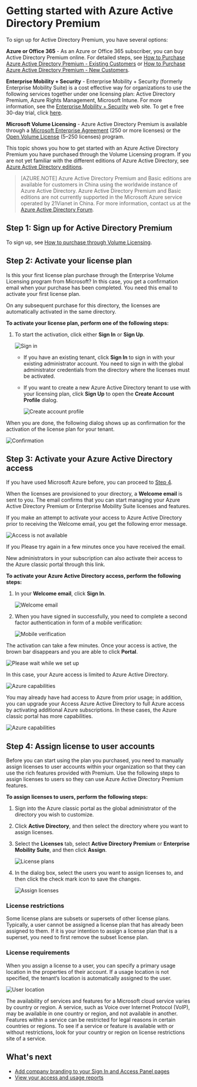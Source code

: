 <properties
	pageTitle="Getting started with Azure Active Directory Premium"
	description="A topic that explains how to sign up for Azure Active Directory Premium edition through the Volume Licensing web site."
	services="active-directory"
	documentationCenter=""
	authors="markusvi"
	manager="femila" 
	editor=""/>

<tags
	ms.service="active-directory"
	ms.workload="infrastructure-services"
	ms.tgt_pltfrm="na"
	ms.devlang="na"
	ms.topic="get-started-article"
	ms.date="05/25/2016"
	ms.author="markvi"/>

# Getting started with Azure Active Directory Premium


To sign up for Active Directory Premium, you have several options: 

**Azure or Office 365** - As an Azure or Office 365 subscriber, you can buy Active Directory Premium online. 
For detailed steps, see [How to Purchase Azure Active Directory Premium - Existing Customers](https://channel9.msdn.com/Series/Azure-Active-Directory-Videos-Demos/How-to-Purchase-Azure-Active-Directory-Premium-Existing-Customer) or [How to Purchase Azure Active Directory Premium - New Customers](https://channel9.msdn.com/Series/Azure-Active-Directory-Videos-Demos/How-to-Purchase-Azure-Active-Directory-Premium-New-Customers).  

**Enterprise Mobility + Security** - Enterprise Mobility + Security (formerly Enterprise Mobility Suite) is a cost effective way for organizations to use the following services together under one licensing plan: Active Directory Premium, Azure Rights Management, Microsoft Intune. For more information, see the [Enterprise Mobility + Security](https://www.microsoft.com/en-us/server-cloud/enterprise-mobility/overview.aspx) web site. To get e free 30-day trial, click [here](https://portal.office.com/Signup/Signup.aspx?OfferId=2E63A04D-BE0B-4A0F-A8CF-407C1C299221&dl=EMS&ali=1#0).


**Microsoft Volume Licensing** - Azure Active Directory Premium is available through a [Microsoft Enterprise Agreement](https://www.microsoft.com/en-us/licensing/licensing-programs/enterprise.aspx) (250 or more licenses) or the [Open Volume License](https://www.microsoft.com/en-us/licensing/licensing-programs/open-license.aspx) (5–250 licenses) program.


This topic shows you how to get started with an Azure Active Directory Premium you have purchased through the Volume Licensing program. If you are not yet familiar with the different editions of Azure Active Directory, see [Azure Active Directory editions](active-directory-editions.md).  

> [AZURE.NOTE]
Azure Active Directory Premium and Basic editions are available for customers in China using the worldwide instance of Azure Active Directory. Azure Active Directory Premium and Basic editions are not currently supported in the Microsoft Azure service operated by 21Vianet in China. For more information, contact us at the [Azure Active Directory Forum](https://feedback.azure.com/forums/169401-azure-active-directory/).




## Step 1: Sign up for Active Directory Premium

To sign up, see [How to purchase through Volume Licensing](http://www.microsoft.com/en-us/licensing/how-to-buy/how-to-buy.aspx).



## Step 2: Activate your license plan

Is this your first license plan purchase through the Enterprise Volume Licensing program from Microsoft?
In this case, you get a confirmation email when your purchase has been completed.
You need this email to activate your first license plan.

On any subsequent purchase for this directory, the licenses are automatically activated in the same directory.



**To activate your license plan, perform one of the following steps:**


1. To start the activation, click either **Sign In** or **Sign Up**.

    ![Sign in][1]



    - If you have an existing tenant, click **Sign In** to sign in with your existing administrator account. You need to sign in with the global administrator credentials from the directory where the licenses must be activated.

    - If you want to create a new Azure Active Directory tenant to use with your licensing plan, click **Sign Up** to open the **Create Account Profile** dialog.

        ![Create account profile][2]

When you are done, the following dialog shows up as confirmation for the activation of the license plan for your tenant.

![Confirmation][3]

## Step 3: Activate your Azure Active Directory access

If you have used Microsoft Azure before, you can proceed to [Step 4](#step-4-assign-license-to-user-accounts). 

When the licenses are provisioned to your directory, a **Welcome email** is sent to you. 
The email confirms that you can start managing your Azure Active Directory Premium or Enterprise Mobility Suite licenses and features. 

If you make an attempt to activate your access to Azure Active Directory prior to receiving the Welcome email, you get the following error message. 

![Access is not available][9]

If you Please try again in a few minutes once you have received the email.

New administrators in your subscription can also activate their access to the Azure classic portal through this link.






**To activate your Azure Active Directory access, perform the following steps:**

1. In your **Welcome email**, click **Sign In**. 
    
    ![Welcome email][4]

2. When you have signed in successfully, you need to complete a second factor authentication in form of a mobile verification:

    ![Mobile verification][5]

The activation can take a few minutes. Once your access is active, the brown bar disappears and you are able to click **Portal**.

![Please wait while we set up][6]

In this case, your Azure access is limited to Azure Active Directory.

![Azure capabilities][7]

You may already have had access to Azure from prior usage; in addition, you can upgrade your Access Azure Active Directory to full Azure access by activating additional Azure subscriptions. In these cases, the Azure classic portal has more capabilities.

![Azure capabilities][8]



## Step 4: Assign license to user accounts

Before you can start using the plan you purchased, you need to manually assign licenses to user accounts within your organization so that they can use the rich features provided with Premium. Use the following steps to assign licenses to users so they can use Azure Active Directory Premium features.

**To assign licenses to users, perform the following steps:**

1. Sign into the Azure classic portal as the global administrator of the directory you wish to customize.
2. Click **Active Directory**, and then select the directory where you want to assign licenses.
3. Select the **Licenses** tab, select **Active Directory Premium** or **Enterprise Mobility Suite**, and then click **Assign**.

    ![License plans][10]

4. In the dialog box, select the users you want to assign licenses to, and then click the check mark icon to save the changes.

    ![Assign licenses][11]

### License restrictions

Some license plans are subsets or supersets of other license plans. Typically, a user cannot be assigned a license plan that has already been assigned to them. If it is your intention to assign a license plan that is a superset, you need to first remove the subset license plan.

### License requirements

When you assign a license to a user, you can specify a primary usage location in the properties of their account. If a usage location is not specified, the tenant’s location is automatically assigned to the user.

![User location][12]

The availability of services and features for a Microsoft cloud service varies by country or region. A service, such as Voice over Internet Protocol (VoIP), may be available in one country or region, and not available in another. Features within a service can be restricted for legal reasons in certain countries or regions. To see if a service or feature is available with or without restrictions, look for your country or region on license restrictions site of a service.

## What's next

- [Add company branding to your Sign In and Access Panel pages](active-directory-add-company-branding.md)
- [View your access and usage reports](active-directory-view-access-usage-reports.md)

<!--Image references-->
[1]: ./media/active-directory-get-started-premium/MOLSEmail.png
[2]: ./media/active-directory-get-started-premium/MOLSAccountProfile.png
[3]: ./media/active-directory-get-started-premium/MOLSThankYou.png
[4]: ./media/active-directory-get-started-premium/AADEmail.png
[5]: ./media/active-directory-get-started-premium/SignUppage.png
[6]: ./media/active-directory-get-started-premium/Subscriptionspage.png
[7]: ./media/active-directory-get-started-premium/Premiuminportal.png
[8]: ./media/active-directory-get-started-premium/Premiuminportal_large.png
[9]: ./media/active-directory-get-started-premium/Signuppage_oops.png
[10]: ./media/active-directory-get-started-premium/contosolicenseplan.png
[11]: ./media/active-directory-get-started-premium/Assignlicensespicker.png
[12]: ./media/active-directory-get-started-premium/Usagelocation.png
